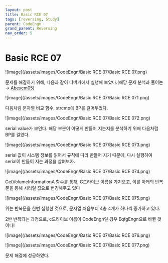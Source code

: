 ```yaml
---
layout: post
title: Basic RCE 07
tags: [reversing, Study]
parent: CodeEngn
grand_parent: Reversing
nav_order: 5
---
```


# Basic RCE 07

![image](/assets/images/CodeEngn/Basic RCE 07/Basic RCE 07.png)

문제를 해결하기 위해, 다음과 같이 디버거에서 실행해 보았다.(해당 문제 분석과 풀이는 → [Abexcm05]())

![image](/assets/images/CodeEngn/Basic RCE 07/Basic RCE 071.png)

다음처럼 문자열 비교 함수, strcmp에 BP를 걸어두었다.

![image](/assets/images/CodeEngn/Basic RCE 07/Basic RCE 072.png)

serial value가 보인다. 해당 부분이 어떻게 만들어 지는지를 분석하기 위해 다음처럼 BP를 걸었다.

![image](/assets/images/CodeEngn/Basic RCE 07/Basic RCE 073.png)

serial 값이 시스템 정보를 읽어서 규칙에 따라 만들어 지기 때문에, 다시 실행하여 serial이 만들어 지는 과정을 살펴보자.

![image](/assets/images/CodeEngn/Basic RCE 07/Basic RCE 074.png)

GetVolumeInformationA 함수를 통해, C드라이브 이름을 가져오고, 이를 아래의 반복문을 통해 시리얼 값으로 변경해주고 있다

![image](/assets/images/CodeEngn/Basic RCE 07/Basic RCE 075.png)

위는 반복문을 한번 실행한 것으로, 문자열 처음부터 4총 4개가 하나씩 증가하고 있다.

2반 반복되는 과정으로, c드라이브 이름이 CodeEngn일 경우 EqfgEngn으로 바뀔 것이다!

![image](/assets/images/CodeEngn/Basic RCE 07/Basic RCE 076.png)

![image](/assets/images/CodeEngn/Basic RCE 07/Basic RCE 077.png)

문제 해결에 성공하였다.
